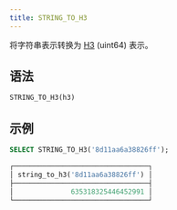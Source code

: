 ```yaml
---
title: STRING_TO_H3
---
```


将字符串表示转换为 [H3](https://eng.uber.com/h3/) (uint64) 表示。

## 语法

```sql
STRING_TO_H3(h3)
```

## 示例

```sql
SELECT STRING_TO_H3('8d11aa6a38826ff');

┌─────────────────────────────────┐
│ string_to_h3('8d11aa6a38826ff') │
├─────────────────────────────────┤
│              635318325446452991 │
└─────────────────────────────────┘
```